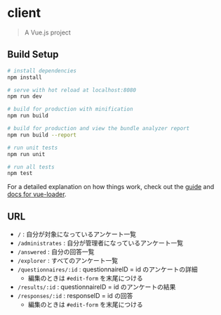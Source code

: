 # client

> A Vue.js project

## Build Setup

```bash
# install dependencies
npm install

# serve with hot reload at localhost:8080
npm run dev

# build for production with minification
npm run build

# build for production and view the bundle analyzer report
npm run build --report

# run unit tests
npm run unit

# run all tests
npm test
```

For a detailed explanation on how things work, check out the [guide](http://vuejs-templates.github.io/webpack/) and [docs for vue-loader](http://vuejs.github.io/vue-loader).

## URL

- `/` : 自分が対象になっているアンケート一覧
- `/administrates` : 自分が管理者になっているアンケート一覧
- `/answered` : 自分の回答一覧
- `/explorer` : すべてのアンケート一覧
- `/questionnaires/:id` : questionnaireID = id のアンケートの詳細
  - 編集のときは `#edit-form` を末尾につける
- `/results/:id` : questionnaireID = id のアンケートの結果
- `/responses/:id` : responseID = id の回答
  - 編集のときは `#edit-form` を末尾につける
